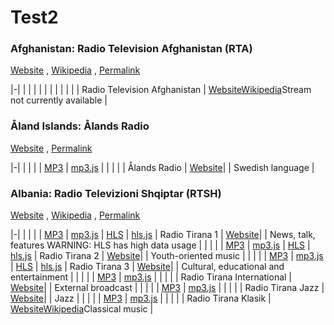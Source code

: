# Test2

<link rel="stylesheet" type="text/css" href="css/markdown.css">
<link rel="shortcut icon" href="ico/favicon.png" type="image/x-icon">

</div>

<div id="AF">

### Afghanistan: Radio Television Afghanistan (RTA)

[Website](http://www.rta.gov.af/) , [Wikipedia](https://en.wikipedia.org/wiki/Radio_Television_Afghanistan) , [Permalink](#AF)

|-|
| | | | | | | | | | | Radio Television Afghanistan | [Website](http://www.rta.gov.af/)[Wikipedia](https://en.wikipedia.org/wiki/Radio_Television_Afghanistan)Stream not currently available |
</div>

<div id="AX">

### Åland Islands: Ålands Radio

[Website](https://alandsradio.ax/) , [Permalink](#AX)

|-|
| | | | [MP3](https://stream.alandsradio.ax/stream.ogg) | [mp3.js](mp3js.html?stream=https://stream.alandsradio.ax/stream.ogg) | | | | | Ålands Radio | [Website](https://alandsradio.ax/)| | Swedish language |
</div>

<div id="AL">

### Albania: Radio Televizioni Shqiptar (RTSH)

[Website](https://www.rtsh.al/) , [Wikipedia](https://en.wikipedia.org/wiki/Radio_Televizioni_Shqiptar) , [Permalink](#AL)

|-|
| | | | [MP3](http://149.202.220.47:8888/radiotirana1) | [mp3.js](mp3js.html?stream=http://149.202.220.47:8888/radiotirana1) | [HLS](http://corehls01al.ekranet.com/hls/radiotirana1/index.m3u8) | [hls.js](/hlsjsaudio.html?stream=http://corehls01al.ekranet.com/hls/radiotirana1/index.m3u8) | Radio Tirana 1 | [Website](https://www.rtsh.al/pt/)| | News, talk, features WARNING: HLS has high data usage |
| | | | [MP3](http://149.202.220.47:8888/radiotirana2) | [mp3.js](mp3js.html?stream=http://149.202.220.47:8888/radiotirana2) | [HLS](http://corehls01al.ekranet.com/hls/radiotirana2/index.m3u8) | [hls.js](/hlsjsaudio.html?stream=http://corehls01al.ekranet.com/hls/radiotirana2/index.m3u8) | Radio Tirana 2 | [Website](https://www.rtsh.al/radio-tirana-2/)| | Youth-oriented music |
| | | | [MP3](http://149.202.220.47:8888/radiotirana3) | [mp3.js](mp3js.html?stream=http://149.202.220.47:8888/radiotirana3) | [HLS](http://corehls01al.ekranet.com/hls/radiotirana3/index.m3u8) | [hls.js](/hlsjsaudio.html?stream=http://corehls01al.ekranet.com/hls/radiotirana3/index.m3u8) | Radio Tirana 3 | [Website](https://www.rtsh.al/radio-tirana-3/)| | Cultural, educational and entertainment |
| | | | [MP3](http://149.202.220.47:8888/rti) | [mp3.js](mp3js.html?stream=http://149.202.220.47:8888/rti) | | | | | Radio Tirana International | [Website](http://rti.rtsh.al/)| | External broadcast |
| | | | [MP3](http://149.202.220.47:8888/radiotiranajazz) | [mp3.js](mp3js.html?stream=http://149.202.220.47:8888/radiotiranajazz) | | | | | Radio Tirana Jazz | [Website](https://www.rtsh.al/radio-tirana-jazz/)| | Jazz |
| | | | [MP3](http://149.202.220.47:8888/radiotiranaklasik1) | [mp3.js](mp3js.html?stream=http://149.202.220.47:8888/radiotiranaklasik1) | | | | | Radio Tirana Klasik | [Website](https://www.rtsh.al/radio-tirana-klasik/)[Wikipedia](https://en.wikipedia.org/wiki/Radio_Tirana_Klasik)Classical music |
